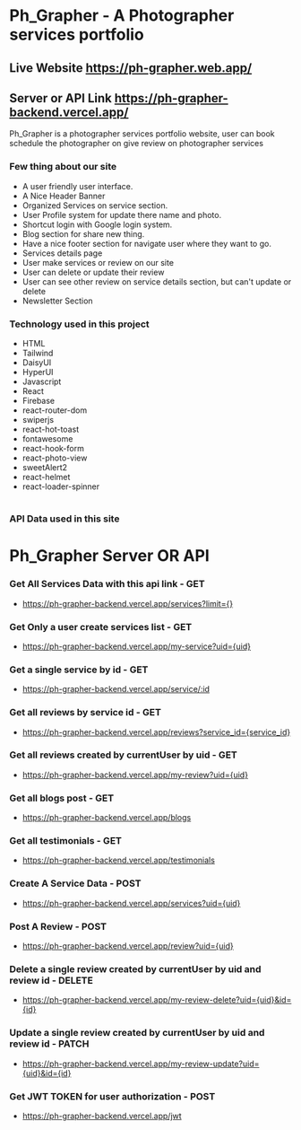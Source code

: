 # Ph_Grapher - A Photographer services portfolio

## Live Website https://ph-grapher.web.app/
## Server or API Link https://ph-grapher-backend.vercel.app/

Ph_Grapher is a photographer services portfolio website, user can book schedule the photographer on give review on photographer services

### Few thing about our site 
- A user friendly user interface.
- A Nice Header Banner
- Organized Services on service section.
- User Profile system for update there name and photo.
- Shortcut login with Google login system.
- Blog section for share new thing.
- Have a nice footer section for navigate user where they want to go.
- Services details page
- User make services or review on our site
- User can delete or update their review
- User can see other review on service details section, but can't update or delete
- Newsletter Section 


### Technology used in this project
- HTML
- Tailwind
- DaisyUI
- HyperUI
- Javascript
- React
- Firebase
- react-router-dom
- swiperjs
- react-hot-toast
- fontawesome
- react-hook-form
- react-photo-view
- sweetAlert2
- react-helmet
- react-loader-spinner

#

### API Data used in this site
# Ph_Grapher Server OR API

### Get All Services Data with this api link - GET
- https://ph-grapher-backend.vercel.app/services?limit={}

### Get Only a user create services list - GET
- https://ph-grapher-backend.vercel.app/my-service?uid={uid}

### Get a single service by id - GET
- https://ph-grapher-backend.vercel.app/service/:id

### Get all reviews by service id - GET
- https://ph-grapher-backend.vercel.app/reviews?service_id={service_id}

### Get all reviews created by currentUser by uid - GET
- https://ph-grapher-backend.vercel.app/my-review?uid={uid}

### Get all blogs post - GET 
- https://ph-grapher-backend.vercel.app/blogs

### Get all testimonials - GET
- https://ph-grapher-backend.vercel.app/testimonials

### Create A Service Data - POST
- https://ph-grapher-backend.vercel.app/services?uid={uid}

### Post A Review - POST
- https://ph-grapher-backend.vercel.app/review?uid={uid}

### Delete a single review created by currentUser by uid and review id - DELETE
- https://ph-grapher-backend.vercel.app/my-review-delete?uid={uid}&id={id}

### Update a single review created by currentUser by uid and review id - PATCH
- https://ph-grapher-backend.vercel.app/my-review-update?uid={uid}&id={id}

### Get JWT TOKEN for user authorization - POST
- https://ph-grapher-backend.vercel.app/jwt